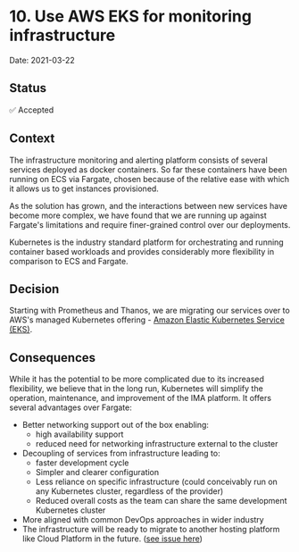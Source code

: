   # 10. Use AWS EKS for monitoring infrastructure
  Date: 2021-03-22

  ## Status
  ✅ Accepted

  ## Context

The infrastructure monitoring and alerting platform consists of several services deployed as docker containers. So far these containers have been running on ECS via Fargate, chosen because of the relative ease with which it allows us to get instances provisioned. 

As the solution has grown, and the interactions between new services have become more complex, we have found that we are running up against Fargate's limitations and require finer-grained control over our deployments. 

Kubernetes is the industry standard platform for orchestrating and running container based workloads and provides considerably more flexibility in comparison to ECS and Fargate.

 
## Decision

Starting with Prometheus and Thanos, we are migrating our services over to AWS's managed Kubernetes offering - [Amazon Elastic Kubernetes Service (EKS)](https://aws.amazon.com/eks/).

## Consequences

While it has the potential to be more complicated due to its increased flexibility, we believe that in the long run, Kubernetes will simplify the operation, maintenance, and improvement of the IMA platform. 
It offers several advantages over Fargate:

- Better networking support out of the box enabling:
  - high availability support
  - reduced need for networking infrastructure external to the cluster
- Decoupling of services from infrastructure leading to:
  - faster development cycle
  - Simpler and clearer configuration
  - Less reliance on specific infrastructure (could conceivably run on any Kubernetes cluster, regardless of the provider)
  - Reduced overall costs as the team can share the same development Kubernetes cluster 
- More aligned with common DevOps approaches in wider industry
- The infrastructure will be ready to migrate to another hosting platform like Cloud Platform in the future. ([see issue here](https://github.com/ministryofjustice/cloud-platform/issues/3454))